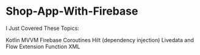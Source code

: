 # Shop-App-With-Firebase

I Just Covered These Topics:

Kotlin
MVVM
Firebase
Coroutines
Hilt (dependency injection)
Livedata and Flow
Extension Function
XML
